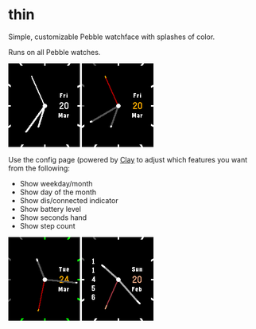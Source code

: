 # thin

Simple, customizable Pebble watchface with splashes of color. 

Runs on all Pebble watches.

![](screenshots/aplite-1.png) ![](screenshots/basalt-1.png)

Use the config page (powered by [Clay](https://github.com/pebble/clay) to
adjust which features you want from the following:

- Show weekday/month
- Show day of the month
- Show dis/connected indicator
- Show battery level
- Show seconds hand
- Show step count

![](screenshots/basalt-charging-1.png)
![](screenshots/basalt-steps.png)

